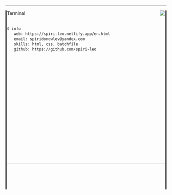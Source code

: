 
---
<img align="left" src="line.png">
<img align="right" src="line.png">
Terminal <a href="https://github.com/"><img align="right" src="https://user-images.githubusercontent.com/65015572/151518813-0a44552a-8f0e-4cf6-baf2-2ce0fa3de208.png"></a>
<br></br>

```
$ info
   web: https://spiri-leo.netlify.app/en.html
   email: spiridonowlev@yandex.com
   skills: html, css, batchfile
   github: https://github.com/spiri-leo
    
    
    
    
    
    
    
    
    
    
    
    
    
    
    
    
    
    
    
    
    
```
---
